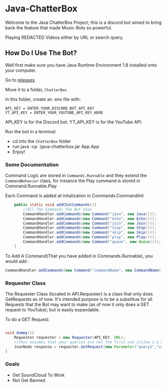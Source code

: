 # Java-ChatterBox

Welcome to the Java ChatterBox Project; this is a discord bot aimed to bring back the feature that made Music-Bots so powerful.

Playing REDACTED Videos either by URL or search query.

## How Do I Use The Bot?

Well first make sure you have Java Runtime Environment 1.8 installed onto your computer.

Go to [releases](https://github.com/Identityofsine/Java-ChatterBox/releases/tag/v2)

Move it to a folder, `ChatterBox`

In this folder, create an .env file with:
```
API_KEY = ENTER_YOUR_DISCORD_BOT_API_KEY
YT_API_KEY = ENTER_YOUR_YOUTUBE_API_KEY_HERE
```

API_KEY is for the Discord bot.
YT_API_KEY is for the YouTube API.

Run the bot in a terminal:
- cd into the `ChatterBox` folder
- run java -cp .\java-chatterbox.jar App.App
- Enjoy!

### Some Documentation

Command Logic are stored in `Commands.Runnable` and they extend the `CommandBehavior` class, for instance the Play command is stored in Command.Runnable.Play

Each Command is added at initalization in Commands.CommandInit
```java
    public static void addChatCommands(){
    	//All The Commands The Bot Uses
        CommandHandler.addCommands(new Command("java", new Java()));
        CommandHandler.addCommands(new Command("echo", new Echo()));
        CommandHandler.addCommands(new Command("join", new Join()));
        CommandHandler.addCommands(new Command("stop", new Stop()));
        CommandHandler.addCommands(new Command("skip", new Skip()));
        CommandHandler.addCommands(new Command("play", new Play()));
        CommandHandler.addCommands(new Command("queue", new Queue()));
    }
```

To Add A Command(That you have added in Commands.Runnable), you would add :
```java
CommandHandler.addCommands(new Command("commandName", new CommandName()));
```

### Requester Class

The Requester Class (located in API.Requester) is a class that only does GetRequests as of now. It's intended purpose is to be a subsititue for all Requests that the Bot may want to make (as of now it only does a GET request to YouTube); but is easily expandable.

To do a GET Request:
```java

void dummy(){
	Requester requester = new Requester(API_KEY, URL);
	//this assumes that your queries are not the first one inline i.e example.com/?alreadyhere=something&query1=value&query2=value
	JsonNode response = requester.GetRequest(new Parameter("query1","value"), new Parameter("query2","value")); 
}
```

### Goals

- Get SoundCloud To Work
- Not Get Banned


